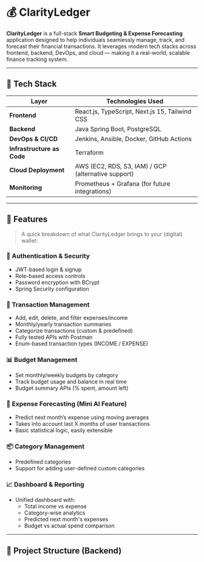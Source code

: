 # 💰 ClarityLedger

**ClarityLedger** is a full-stack **Smart Budgeting & Expense Forecasting** application designed to help individuals seamlessly manage, track, and forecast their financial transactions. It leverages modern tech stacks across frontend, backend, DevOps, and cloud — making it a real-world, scalable finance tracking system.

---

## 🚀 Tech Stack

| Layer       | Technologies Used |
|-------------|-------------------|
| **Frontend** | React.js, TypeScript, Next.js 15, Tailwind CSS |
| **Backend**  | Java Spring Boot, PostgreSQL |
| **DevOps & CI/CD** | Jenkins, Ansible, Docker, GitHub Actions |
| **Infrastructure as Code** | Terraform |
| **Cloud Deployment** | AWS (EC2, RDS, S3, IAM) / GCP (alternative support) |
| **Monitoring** | Prometheus + Grafana (for future integrations) |

---

## 📱 Features

> A quick breakdown of what ClarityLedger brings to your (digital) wallet:

### 🔐 Authentication & Security
- JWT-based login & signup
- Role-based access controls
- Password encryption with BCrypt
- Spring Security configuration

### 💸 Transaction Management
- Add, edit, delete, and filter expenses/income
- Monthly/yearly transaction summaries
- Categorize transactions (custom & predefined)
- Fully tested APIs with Postman
- Enum-based transaction types (INCOME / EXPENSE)

### 📊 Budget Management
- Set monthly/weekly budgets by category
- Track budget usage and balance in real time
- Budget summary APIs (% spent, amount left)

### 🧠 Expense Forecasting (Mini AI Feature)
- Predict next month’s expense using moving averages
- Takes into account last X months of user transactions
- Basic statistical logic, easily extensible

### 📦 Category Management
- Predefined categories
- Support for adding user-defined custom categories

### 📈 Dashboard & Reporting
- Unified dashboard with:
  - Total income vs expense
  - Category-wise analytics
  - Predicted next month's expenses
  - Budget vs actual spend comparison

---

## 📁 Project Structure (Backend)
